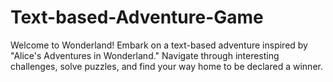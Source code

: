 # Text-based-Adventure-Game
 Welcome to Wonderland! Embark on a text-based adventure inspired by "Alice's Adventures in Wonderland." Navigate through interesting challenges, solve puzzles, and find your way home to be declared a winner.
